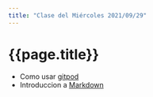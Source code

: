 ```yaml
---
title: "Clase del Miércoles 2021/09/29"
---
```


# {{page.title}}

* Como usar [gitpod]({{site.baseurl}}/tema1-introduccion/gitpod)
* Introduccion a [Markdown](https://guides.github.com/features/mastering-markdown/)